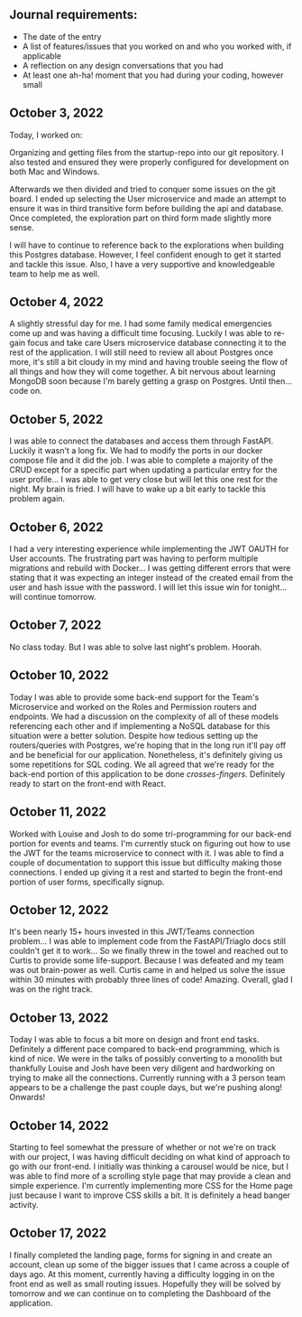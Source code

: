 ## Journal requirements:
+ The date of the entry
+ A list of features/issues that you worked on and who you worked with, if applicable
+ A reflection on any design conversations that you had
+ At least one ah-ha! moment that you had during your coding, however small

## October 3, 2022

Today, I worked on:

Organizing and getting files from the startup-repo into our git repository. I also tested and ensured they were properly configured for development on both Mac and Windows. 

Afterwards we then divided and tried to conquer some issues on the git board. I ended up selecting the User microservice and made an attempt to ensure it was in third transitive form before building the api and database. Once completed, the exploration part on third form made slightly more sense. 

I will have to continue to reference back to the explorations when building this Postgres database. However, I feel confident enough to get it started and tackle this issue. Also, I have a very supportive and knowledgeable team to help me as well. 


## October 4, 2022

A slightly stressful day for me. I had some family medical emergencies come up and was having a difficult time focusing. Luckily I was able to re-gain focus and take care Users microservice database connecting it to the rest of the application. I will still need to review all about Postgres once more, it's still a bit cloudy in my mind and having trouble seeing the flow of all things and how they will come together. A bit nervous about learning MongoDB soon because I'm barely getting a grasp on Postgres. Until then... code on. 


## October 5, 2022

I was able to connect the databases and access them through FastAPI. Luckily it wasn't a long fix. We had to modify the ports in our docker compose file and it did the job. I was able to complete a majority of the CRUD except for a specific part when updating a particular entry for the user profile... I was able to get very close but will let this one rest for the night. My brain is fried. I will have to wake up a bit early to tackle this problem again. 

## October 6, 2022

I had a very interesting experience while implementing the JWT OAUTH for User accounts. The frustrating part was having to perform multiple migrations and rebuild with Docker... I was getting different errors that were stating that it was expecting an integer instead of the created email from the user and hash issue with the password. I will let this issue win for tonight... will continue tomorrow. 

## October 7, 2022

No class today. But I was able to solve last night's problem. Hoorah.

## October 10, 2022

Today I was able to provide some back-end support for the Team's Microservice and worked on the Roles and Permission routers and endpoints. We had a discussion on the complexity of all of these models referencing each other and if implementing a NoSQL database for this situation were a better solution. Despite how tedious setting up the routers/queries with Postgres, we're hoping that in the long run it'll pay off and be beneficial for our application. Nonetheless, it's definitely giving us some repetitions for SQL coding. We all agreed that we're ready for the back-end portion of this application to be done *crosses-fingers*. Definitely ready to start on the front-end with React. 

## October 11, 2022

Worked with Louise and Josh to do some tri-programming for our back-end portion for events and teams. I'm currently stuck on figuring out how to use the JWT for the teams microservice to connect with it. I was able to find a couple of documentation to support this issue but difficulty making those connections. I ended up giving it a rest and started to begin the front-end portion of user forms, specifically signup. 

## October 12, 2022

 It's been nearly 15+ hours invested in this JWT/Teams connection problem... I was able to implement code from the FastAPI/Triaglo docs still couldn't get it to work... So we finally threw in the towel and reached out to Curtis to provide some life-support. Because I was defeated and my team was out brain-power as well. Curtis came in and helped us solve the issue within 30 minutes with probably three lines of code! Amazing. Overall, glad I was on the right track.

## October 13, 2022

Today I was able to focus a bit more on design and front end tasks. Definitely a different pace compared to back-end programming, which is kind of nice. We were in the talks of possibly converting to a monolith but thankfully Louise and Josh have been very diligent and hardworking on trying to make all the connections. Currently running with a 3 person team appears to be a challenge the past couple days, but we're pushing along! Onwards! 

## October 14, 2022

Starting to feel somewhat the pressure of whether or not we're on track with our project, I was having difficult deciding on what kind of approach to go with our front-end. I initially was thinking a carousel would be nice, but I was able to find more of a scrolling style page that may provide a clean and simple experience. I'm currently implementing more CSS for the Home page just because I want to improve CSS skills a bit. It is definitely a head banger activity. 

## October 17, 2022

I finally completed the landing page, forms for signing in and create an account, clean up some of the bigger issues that I came across a couple of days ago. At this moment, currently having a difficulty logging in on the front end as well as small routing issues. Hopefully they will be solved by tomorrow and we can continue on to completing the Dashboard of the application. 